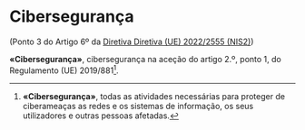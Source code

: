 # Cibersegurança
(Ponto 3 do Artigo 6º da [Diretiva Diretiva (UE) 2022/2555 (NIS2)](https://eur-lex.europa.eu/legal-content/PT/TXT/?uri=CELEX:32022L2555))

**«Cibersegurança»**, cibersegurança na aceção do artigo 2.º, ponto 1, do Regulamento (UE) 2019/881[^1].

[^1]: **«Cibersegurança»**, todas as atividades necessárias para proteger de ciberameaças as redes e os sistemas de informação, os seus utilizadores e outras pessoas afetadas.